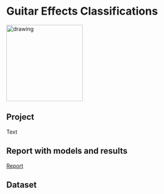# **Guitar Effects Classifications**

<img src="pedals.jpg" alt="drawing" width="200"/>

## **Project**

Text

## **Report with models and results**
[Report](https://docs.google.com/document/d/1m-M3qP3C9z6Qg7EcXej9O9Hzm-puHk-ThQ6Iwsc-UcY/edit?usp=sharing)

## **Dataset**
